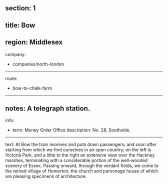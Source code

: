 section: 1
----
title: Bow
----
region: Middlesex
----
company:
- companies/north-london
----
route:
- bow-to-chalk-farm
----
notes: A telegraph station.
----
info:
- term: Money Order Office
  description: No. 28, Southside.
----
text: At Bow the train receives and puts down passengers; and soon after starting from which we find
ourselves in an open country; on the left is <span class="u-smcp">Victoria Park</span>, and a little to the right an extensive view over the Hackney marshes, terminating with a considerable portion of the well-wooded scenery of Essex. Passing onward, through the verdant fields, we come to the retired village of *Homerton*, the church and parsonage house of which are pleasing specimens of architecture.
